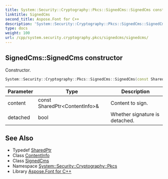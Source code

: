 ```yaml
---
title: System::Security::Cryptography::Pkcs::SignedCms::SignedCms constructor
linktitle: SignedCms
second_title: Aspose.Font for C++
description: 'System::Security::Cryptography::Pkcs::SignedCms::SignedCms constructor. Constructor in C++.'
type: docs
weight: 100
url: /cpp/system.security.cryptography.pkcs/signedcms/signedcms/
---
```

## SignedCms::SignedCms constructor


Constructor.

```cpp
System::Security::Cryptography::Pkcs::SignedCms::SignedCms(const SharedPtr<ContentInfo> &content, bool detached)
```


| Parameter | Type | Description |
| --- | --- | --- |
| content | const SharedPtr\<ContentInfo\>\& | Content to sign. |
| detached | bool | Whether signature is detached. |

## See Also

* Typedef [SharedPtr](../../../system/sharedptr/)
* Class [ContentInfo](../../contentinfo/)
* Class [SignedCms](../)
* Namespace [System::Security::Cryptography::Pkcs](../../)
* Library [Aspose.Font for C++](../../../)
